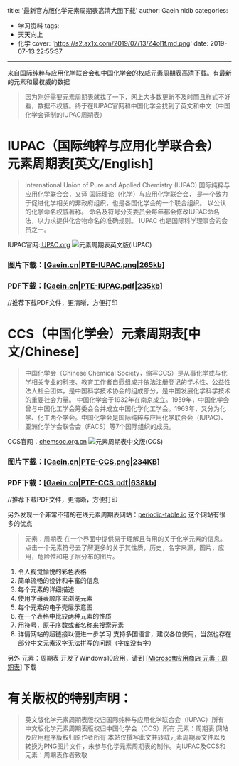 title: '最新官方版化学元素周期表高清大图下载'
author: Gaein nidb
categories:
  - 学习资料
tags:
  - 天天向上
  - 化学
cover: 'https://s2.ax1x.com/2019/07/13/Z4ol1f.md.png'
date: 2019-07-13 22:55:37
---
来自国际纯粹与应用化学联合会和中国化学会的权威元素周期表高清下载。有最新的元素和最权威的数据
<!-- more -->
> 因为刚好需要元素周期表就找了一下，网上大多数更新不及时而且样式不好看，数据不权威。终于在IUPAC官网和中国化学会找到了英文和中文（中国化学会译制的IUPAC周期表）
# IUPAC（国际纯粹与应用化学联合会）元素周期表[英文/English]
> International Union of Pure and Applied Chemistry (IUPAC) 国际纯粹与应用化学联合会，又译 国际理论（化学）与应用化学联合会， 是一个致力于促进化学相关的非政府组织，也是各国化学会的一个联合组织。 以公认的化学命名权威著称。 命名及符号分支委员会每年都会修改IUPAC命名法，以力求提供化合物命名的准确规则。 IUPAC 也是国际科学理事会的会员之一。

IUPAC官网:[IUPAC.org](https://iupac.org "国际纯粹与应用化学联合会官网")
![元素周期表英文版(IUPAC)](https://s2.ax1x.com/2019/07/13/Z4O5i4.md.png "元素周期表英文版IUPAC")

### 图片下载：[[Gaein.cn|PTE-IUPAC.png|265kb](https://res.gaein.cn/files/PTE/PTE-IUPAC.png)]

### PDF下载：[[Gaein.cn|PTE-IUPAC.pdf|235kb](https://res.gaein.cn/files/PTE/PTE-IUPAC.pdf)]

//推荐下载PDF文件，更清晰，方便打印

# CCS（中国化学会）元素周期表[中文/Chinese]
> 中国化学会（Chinese Chemical Society，缩写CCS）是从事化学或与化学相关专业的科技、教育工作者自愿组成并依法注册登记的学术性、公益性法人社会团体，是中国科学技术协会的组成部分，是中国发展化学科学技术的重要社会力量。
中国化学会于1932年在南京成立。1959年，中国化学会曾与中国化工学会筹委会合并成立中国化学化工学会。1963年，又分为化学、化工两个学会。中国化学会是国际纯粹与应用化学联合会（IUPAC）、亚洲化学学会联合会（FACS）等7个国际组织的成员。

CCS官网：[chemsoc.org.cn](https://www.chemsoc.org.cn "中国化学会官网")
![元素周期表中文版(CCS)](https://s2.ax1x.com/2019/07/13/Z4XcfH.md.png "元素周期表中文版CCS")

### 图片下载：[[Gaein.cn|PTE-CCS.png|234KB](https://res.gaein.cn/files/PTE/PTE-CCS.png)]

### PDF下载：[[Gaein.cn|PTE-CCS.pdf|638kb](https://res.gaein.cn/files/PTE/PTE-CCS.pdf)]

//推荐下载PDF文件，更清晰，方便打印

另外发现一个非常不错的在线元素周期表网站：[periodic-table.io](https://periodic-table.io/)
这个网站有很多的优点
> 元素：周期表 在一个界面中提供易于理解且有用的关于化学元素的信息。 点击一个元素符号去了解更多的关于其性质，历史，名字来源，图片，应用，危险性和电子层分布的图片。
1. 令人视觉愉悦的彩色表格
2. 简单流畅的设计和丰富的信息
3. 每个元素的详细描述
4. 使用字母表顺序来浏览元素
5. 每个元素的电子壳层示意图
6. 在一个表格中比较两种元素的性质
7. 用符号，原子序数或者名称来搜索元素
8. 详情网站的超链接以便进一步学习
支持多国语言，建议各位使用，当然也存在部分中文元素汉字无法拼写的问题（字库没有字）

另外 元素：周期表 开发了Windows10应用，请到 [[Microsoft应用商店 元素：周期表](https://www.microsoft.com/zh-cn/p/元素-周期表/9wzdncrfjcm1)] 下载

# 有关版权的特别声明：
> 英文版化学元素周期表版权归国际纯粹与应用化学联合会（IUPAC）所有
中文版化学元素周期表版权归中国化学会（CCS）所有
元素：周期表 网站及应用程序版权归原作者所有
本站仅撰写此文并转载元素周期表文件以及转换为PNG图片文件，未参与化学元素周期表的制作。向IUPAC及CCS和元素：周期表作者致敬
